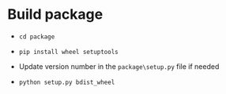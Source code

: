 # Build package

- `cd package`

- `pip install wheel setuptools`

- Update version number in the `package\setup.py` file if needed

- `python setup.py bdist_wheel`